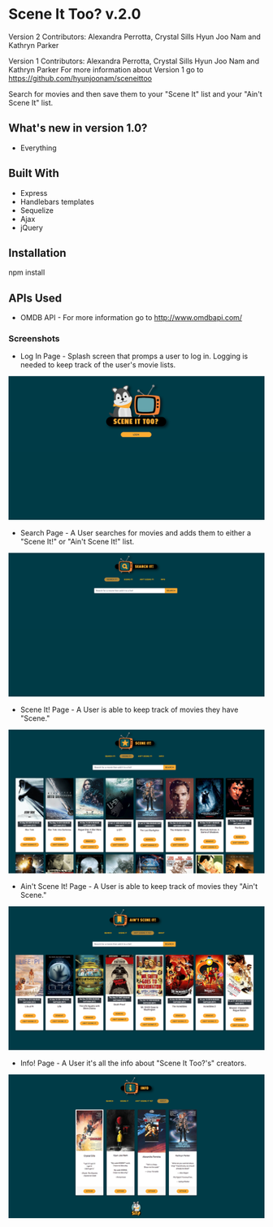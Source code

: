 # Scene It Too? v.2.0

Version 2 Contributors: Alexandra Perrotta, Crystal Sills Hyun Joo Nam and Kathryn Parker

Version 1 Contributors: Alexandra Perrotta, Crystal Sills Hyun Joo Nam and Kathryn Parker
For more information about Version 1 go to https://github.com/hyunjoonam/sceneittoo

Search for movies and then save them to your "Scene It" list and your "Ain't Scene It" list.

## What's new in version 1.0?

* Everything

## Built With

* Express
* Handlebars templates
* Sequelize
* Ajax
* jQuery

## Installation

npm install


## APIs Used

* OMDB API - For more information go to http://www.omdbapi.com/


### Screenshots

* Log In Page - Splash screen that promps a user to log in. Logging is needed to keep track of the user's movie lists.

![Log In Page](/public/images/readme_screencaps/login_readme.png "Log In")

* Search Page - A User searches for movies and adds them to either a "Scene It!" or "Ain't Scene It!" list.

![Search Page](/public/images/readme_screencaps/searchit_readme.png "Search")

* Scene It! Page - A User is able to keep track of movies they have "Scene."

![Scene It! List Page](/public/images/readme_screencaps/sceneit_list_readme.png "Scene It!")

* Ain't Scene It! Page - A User is able to keep track of movies they "Ain't Scene."

![Scene It! List Page](/public/images/readme_screencaps/aintsceneit_list_readme.png "Scene It!")

* Info! Page - A User it's all the info about "Scene It Too?'s" creators.

![Scene It! List Page](/public/images/readme_screencaps/info_readme.png "Scene It!")